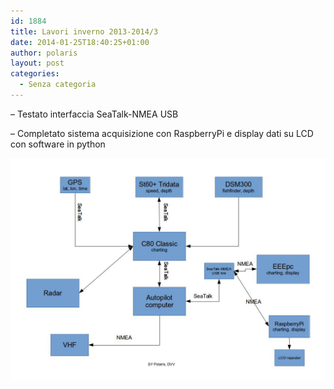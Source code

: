 ```yaml
---
id: 1884
title: Lavori inverno 2013-2014/3
date: 2014-01-25T18:40:25+01:00
author: polaris
layout: post
categories:
  - Senza categoria
---
```

&#8211; Testato interfaccia SeaTalk-NMEA USB

&#8211; Completato sistema acquisizione con RaspberryPi e display dati su LCD con software in python

![strumenti](/foto/schema_colleg_strumenti.jpg)
